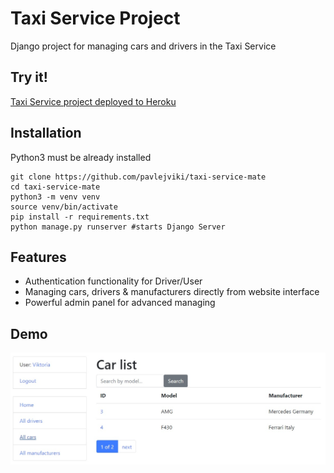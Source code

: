 # Taxi Service Project

Django project for managing cars and drivers in the Taxi Service

## Try it!

[Taxi Service project deployed to Heroku](link)

## Installation 

Python3 must be already installed

```shell
git clone https://github.com/pavlejviki/taxi-service-mate
cd taxi-service-mate
python3 -m venv venv
source venv/bin/activate
pip install -r requirements.txt
python manage.py runserver #starts Django Server
```

## Features

* Authentication functionality for Driver/User
* Managing cars, drivers & manufacturers directly from website interface
* Powerful admin panel for advanced managing

## Demo

![Website Interface](demo.png)

